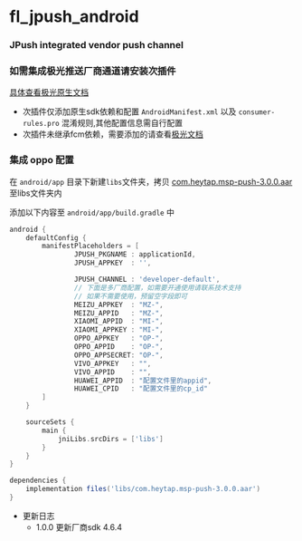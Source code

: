 # fl_jpush_android

### JPush integrated vendor push channel

### 如需集成极光推送厂商通道请安装次插件

[具体查看极光原生文档](https://docs.jiguang.cn/jpush/client/Android/android_3rd_guide)

- 次插件仅添加原生sdk依赖和配置 `AndroidManifest.xml` 以及 `consumer-rules.pro` 混淆规则,其他配置信息需自行配置
- 次插件未继承fcm依赖，需要添加的请查看[极光文档](https://docs.jiguang.cn/jpush/client/Android/android_3rd_guide#fcm-%E9%80%9A%E9%81%93%E9%9B%86%E6%88%90%E6%8C%87%E5%8D%97)

### 集成 oppo 配置

在 `android/app` 目录下新建`libs`文件夹，拷贝 [com.heytap.msp-push-3.0.0.aar](https://github.com/Wayaer/fl_jpush_android/tree/main/android/libs/) 至libs文件夹内

添加以下内容至 `android/app/build.gradle` 中

```groovy
android {
    defaultConfig {
        manifestPlaceholders = [
                JPUSH_PKGNAME : applicationId,
                JPUSH_APPKEY  : '',

                JPUSH_CHANNEL : 'developer-default',
                // 下面是多厂商配置，如需要开通使用请联系技术支持
                // 如果不需要使用，预留空字段即可
                MEIZU_APPKEY  : "MZ-",
                MEIZU_APPID   : "MZ-",
                XIAOMI_APPID  : "MI-",
                XIAOMI_APPKEY : "MI-",
                OPPO_APPKEY   : "OP-",
                OPPO_APPID    : "OP-",
                OPPO_APPSECRET: "OP-",
                VIVO_APPKEY   : "",
                VIVO_APPID    : "",
                HUAWEI_APPID  : "配置文件里的appid",
                HUAWEI_CPID   : "配置文件里的cp_id"
        ]
    }

    sourceSets {
        main {
            jniLibs.srcDirs = ['libs']
        }
    }
}

dependencies {
    implementation files('libs/com.heytap.msp-push-3.0.0.aar')
}

```

- 更新日志
    - 1.0.0 更新厂商sdk 4.6.4